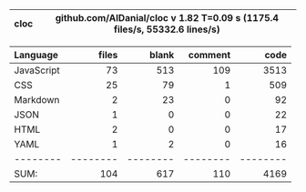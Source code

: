
cloc|github.com/AlDanial/cloc v 1.82  T=0.09 s (1175.4 files/s, 55332.6 lines/s)
--- | ---

Language|files|blank|comment|code
:-------|-------:|-------:|-------:|-------:
JavaScript|73|513|109|3513
CSS|25|79|1|509
Markdown|2|23|0|92
JSON|1|0|0|22
HTML|2|0|0|17
YAML|1|2|0|16
--------|--------|--------|--------|--------
SUM:|104|617|110|4169
